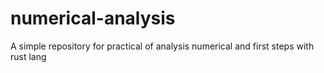 # numerical-analysis
A simple repository for practical of analysis numerical and first steps with rust lang
